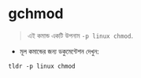# gchmod

> এই কমান্ড একটি উপনাম `-p linux chmod`.

- মূল কমান্ডের জন্য ডকুমেন্টেশন দেখুন:

`tldr -p linux chmod`
